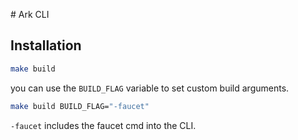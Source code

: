 # Ark CLI

## Installation

```bash
make build
```

you can use the `BUILD_FLAG` variable to set custom build arguments.

```bash
make build BUILD_FLAG="-faucet"
```

`-faucet` includes the faucet cmd into the CLI.